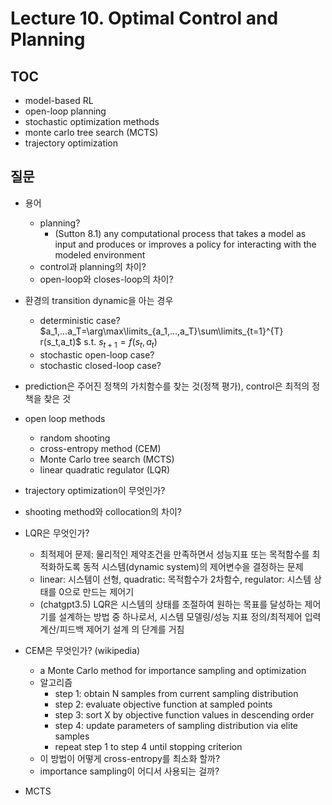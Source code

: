 # Lecture 10. Optimal Control and Planning

## TOC
- model-based RL
- open-loop planning
- stochastic optimization methods
- monte carlo tree search (MCTS)
- trajectory optimization

## 질문
- 용어
  - planning?
    - (Sutton 8.1) any computational process that takes a model as input and produces or improves a policy for interacting with the modeled environment
  - control과 planning의 차이?
  - open-loop와 closes-loop의 차이?
- 환경의 transition dynamic을 아는 경우
  - deterministic case?
    $a_1,...a_T=\arg\max\limits_{a_1,...,a_T}\sum\limits_{t=1}^{T} r(s_t,a_t)$ s.t. $s_{t+1}=f(s_t,a_t)$
  - stochastic open-loop case?
  - stochastic closed-loop case?
- prediction은 주어진 정책의 가치함수를 찾는 것(정책 평가), control은 최적의 정책을 찾은 것


- open loop methods
  - random shooting
  - cross-entropy method (CEM)
  - Monte Carlo tree search (MCTS)
  - linear quadratic regulator (LQR)
- trajectory optimization이 무엇인가?
- shooting method와 collocation의 차이?
- LQR은 무엇인가?
  - 최적제어 문제: 물리적인 제약조건을 만족하면서 성능지표 또는 목적함수를 최적화하도록 동적 시스템(dynamic system)의 제어변수을 결정하는 문제
  - linear: 시스템이 선형, quadratic: 목적함수가 2차함수, regulator: 시스템 상태를 0으로 만드는 제어기
  - (chatgpt3.5) LQR은 시스템의 상태를 조절하여 원하는 목표를 달성하는 제어기를 설계하는 방법 중 하나로서, 시스템 모델링/성능 지표 정의/최적제어 입력 계산/피드백 제어기 설계 의 단계를 거침
- CEM은 무엇인가? (wikipedia)
  - a Monte Carlo method for importance sampling and optimization
  - 알고리즘
    - step 1: obtain N samples from current sampling distribution
    - step 2: evaluate objective function at sampled points
    - step 3: sort X by objective function values in descending order
    - step 4: update parameters of sampling distribution via elite samples
    - repeat step 1 to step 4 until stopping criterion
  - 이 방법이 어떻게 cross-entropy를 최소화 할까?
  - importance sampling이 어디서 사용되는 걸까?
- MCTS 
